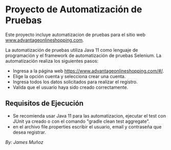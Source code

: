 # Proyecto de Automatización de Pruebas

Este proyecto incluye automatizacion de pruebas para el sitio web www.advantageonlineshopping.com.

La automatización de pruebas utiliza Java 11 como lenguaje de programación y el framework de automatización de pruebas Selenium. La automatización realiza los siguientes pasos:

- Ingresa a la página web https://www.advantageonlineshopping.com/#/.
- Elige la opción cuenta y selecciona crear una cuenta.
- Ingresa todos los datos solicitados para realizar el registro.
- Valida que el usuario haya sido creado correctamente.


## Requisitos de Ejecución

- Se recomienda usar Java 11 para las automatizacion, ejecutar el test con JUnit ya creado o con el comando "gradle clean test aggregate".
- en el archivo file.properties escribir el usuario, email y contraseña que desea registrar.

*By: James Muñoz*
